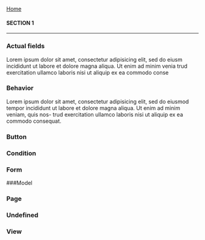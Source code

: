 [Home](../readme.md "Home")

#### SECTION 1
----

### Actual fields
Lorem ipsum dolor sit amet, consectetur adipisicing elit, sed do eiusm
incididunt ut labore et dolore magna aliqua. Ut enim ad minim venia
trud exercitation ullamco laboris nisi ut aliquip ex ea commodo conse

### Behavior
Lorem ipsum dolor sit amet, consectetur adipisicing elit, sed do eiusmod tempor
incididunt ut labore et dolore magna aliqua. Ut enim ad minim veniam, quis nos-
trud exercitation ullamco laboris nisi ut aliquip ex ea commodo consequat.

### Button

### Condition

### Form

###Model

### Page

### Undefined

### View
